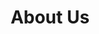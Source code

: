 ---
title: "About Us"
# page header background image
page_header_bg: "images/banner/banner1.jpg"
# meta description
description: "We have been doing all kinds of jobworks in a perfect way since 2011. We are excellent in all kinds of typing works including English, Gujarati Hindi and Sanskrit."
# save as draft
draft: false
---